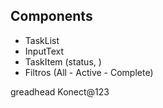 Components
--------------
- TaskList
- InputText
- TaskItem (status, )
- Filtros (All - Active - Complete)


greadhead
Konect@123
